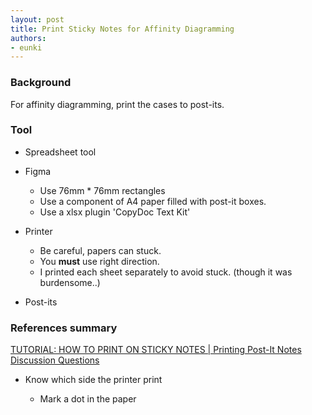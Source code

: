 ```yaml
---
layout: post
title: Print Sticky Notes for Affinity Diagramming
authors:
- eunki
---
```


### Background

For affinity diagramming, print the cases to post-its.

### Tool

* Spreadsheet tool

* Figma
  * Use 76mm * 76mm rectangles 
  * Use a component of A4 paper filled with post-it boxes.
  * Use a xlsx plugin 'CopyDoc Text Kit' 

* Printer
  * Be careful, papers can stuck.
  * You **must** use right direction.
  * I printed each sheet separately to avoid stuck. (though it was burdensome..)
* Post-its

### References summary

[TUTORIAL: HOW TO PRINT ON STICKY NOTES | Printing Post-It Notes Discussion Questions](https://www.youtube.com/watch?v=VEzmSYEJiG4)

* Know which side the printer print

  * Mark a dot in the paper

